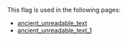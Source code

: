 This flag is used in the following pages:
 - [ancient_unreadable_text](../events/ancient_unreadable_text.md)
 - [ancient_unreadable_text_1](../events/ancient_unreadable_text_1.md)
